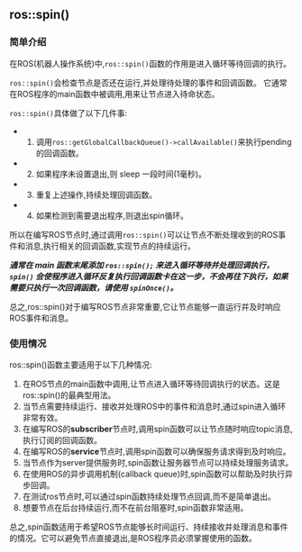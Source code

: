 ## ros::spin()

### 简单介绍

在ROS(机器人操作系统)中,`ros::spin()`函数的作用是进入循环等待回调的执行。

`ros::spin()`会检查节点是否还在运行,并处理待处理的事件和回调函数。 它通常在ROS程序的main函数中被调用,用来让节点进入待命状态。

`ros::spin()`具体做了以下几件事:

- 1. 调用`ros::getGlobalCallbackQueue()->callAvailable()`来执行pending的回调函数。
- 2. 如果程序未设置退出,则 sleep 一段时间(1毫秒)。
- 3. 重复上述操作,持续处理回调函数。
- 4. 如果检测到需要退出程序,则退出spin循环。

所以在编写ROS节点时,通过调用`ros::spin()`可以让节点不断处理收到的ROS事件和消息,执行相关的回调函数,实现节点的持续运行。

***通常在 main 函数末尾添加 `ros::spin();` 来进入循环等待并处理回调执行，`spin()` 会使程序进入循环反复执行回调函数卡在这一步，不会再往下执行，如果需要只执行一次回调函数，请使用 `spinOnce()`。***

总之,ros::spin()对于编写ROS节点非常重要,它让节点能够一直运行并及时响应ROS事件和消息。

### 使用情况

ros::spin()函数主要适用于以下几种情况:

1. 在ROS节点的main函数中调用,让节点进入循环等待回调执行的状态。这是ros::spin()的最典型用法。
2. 当节点需要持续运行、接收并处理ROS中的事件和消息时,通过spin进入循环非常有效。
3. 在编写ROS的**subscriber**节点时,调用spin函数可以让节点随时响应topic消息,执行订阅的回调函数。
4. 在编写ROS的**service**节点时,调用spin函数可以确保服务请求得到及时响应。
5. 当节点作为server提供服务时,spin函数让服务器节点可以持续处理服务请求。
6. 在使用ROS的异步调用机制(callback queue)时,spin函数可以帮助及时执行异步回调。
7. 在测试ros节点时,可以通过spin函数持续处理节点回调,而不是简单退出。
8. 想要节点在后台持续运行,而不在前台阻塞时,spin函数非常适用。

总之,spin函数适用于希望ROS节点能够长时间运行、持续接收并处理消息和事件的情况。它可以避免节点直接退出,是ROS程序员必须掌握使用的函数。